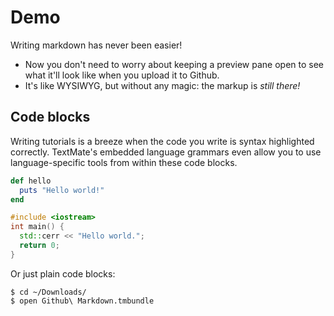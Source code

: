 # Demo
Writing markdown has never been easier!

- Now you don't need to worry about keeping a preview pane open to see what it'll look like when you upload it to Github.
- It's like WYSIWYG, but without any magic: the markup is *still there!*

## Code blocks
Writing tutorials is a breeze when the code you write is syntax highlighted correctly. TextMate's embedded language grammars even allow you to use language-specific tools from within these code blocks.

~~~ ruby
def hello
  puts "Hello world!"
end
~~~

```cpp
#include <iostream>
int main() {
  std::cerr << "Hello world.";
  return 0;
}
```

Or just plain code blocks:

    $ cd ~/Downloads/
    $ open Github\ Markdown.tmbundle
